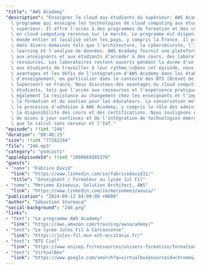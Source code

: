 ```yaml
---
"title": "AWS Academy"
"description": "Enseigner le cloud aux étudiants du supérieur: AWS Academy est un\
  \ programme qui enseigne les technologies de cloud computing aux étudiants de l'enseignement\
  \ supérieur. Il offre l'accès à des programmes de formation et des certifications\
  \ en cloud computing reconnus sur le marché. Le programme est disponible dans le\
  \ monde entier et localisé selon les pays, y compris la France. Il propose des modules\
  \ dans divers domaines tels que l'architecture, la cybersécurité, l'IoT, le machine\
  \ learning et l'analyse de données. AWS Academy fournit une plateforme permettant\
  \ aux enseignants et aux étudiants d'accéder à des cours, des laboratoires et des\
  \ ressources. Les laboratoires restent ouverts pendant la durée d'un projet, permettant\
  \ aux étudiants de travailler à leur rythme.\nDans cet épisode, nous explorons les\
  \ avantages et les défis de l'intégration d'AWS Academy dans les établissements\
  \ d'enseignement, en particulier dans le contexte des BTS (Brevet de Technicien\
  \ Supérieur) en France. Nous discutons des avantages du cloud computing pour les\
  \ étudiants, tels que l'accès aux ressources et l'expérience pratique. Nous abordons\
  \ également la résistance au changement chez les enseignants et l'importance de\
  \ la formation et du soutien pour les éducateurs. La conversation met en évidence\
  \ le processus d'adhésion à AWS Academy, y compris le rôle des administrateurs et\
  \ la disponibilité des cours et des certifications. Nous soulignons enfin la nécessité\
  \ de mises à jour continues et de l'intégration de technologies émergentes telles\
  \ que le calcul sans serveur et l'IoT."
"episode": !!int "246"
"duration": "00:40:15"
"size": !!int "77282244"
"file": "246.mp3"
"category": "podcasts"
"appleEpisodeId": !!int "1000669385376"
"guests":
- "name": "Fabrice David"
  "link": "https://www.linkedin.com/in/fabricedavid11/"
  "title": "Enseignant / Formateur au lycée Jul Fil"
- "name": "Merieme Ezzaouia, Solution Architect, AWS"
  "link": "https://www.linkedin.com/in/meriemeezzaouia/"
"publication": "2024-09-13 04:00:00 +0000"
"author": "Sébastien Stormacq"
"social-background": "246.png"
"links":
- "text": "Le programme AWS Academy"
  "link": "https://aws.amazon.com/training/awsacademy/"
- "text": "Le lycée Jules Fil à Carcassonne"
  "link": "https://jules-fil.mon-ent-occitanie.fr/"
- "text": "BTS Ciel"
  "link": "https://www.onisep.fr/ressources/univers-formation/formations/post-bac/bts-cybersecurite-informatique-et-reseaux-electronique-option-a-informatique-et-reseaux"
- "text": "VirtualBox"
  "link": "https://www.google.com/search?q=virtualbox&sourceid=chrome&ie=UTF-8"
---
```

